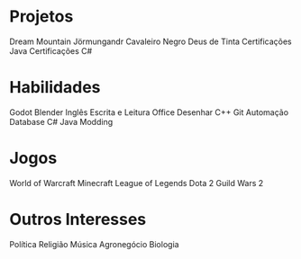 # Projetos

Dream Mountain
Jörmungandr
Cavaleiro Negro
Deus de Tinta
Certificações Java
Certificações C#

# Habilidades

Godot
Blender
Inglês
Escrita e Leitura
Office
Desenhar
C++
Git
Automação
Database
C#
Java
Modding

# Jogos

World of Warcraft
Minecraft
League of Legends
Dota 2
Guild Wars 2

# Outros Interesses

Política
Religião
Música
Agronegócio
Biologia